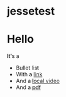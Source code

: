 # jessetest

Hello
====

It's a 

* Bullet list
* With a [link](https://google.com)
* And a [local video](thing.mp4)
* And a [pdf](thing.pdf)
